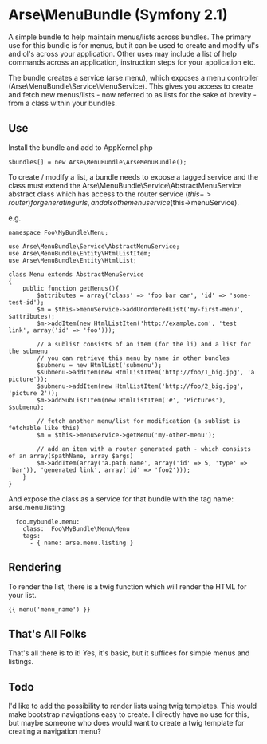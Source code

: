
Arse\MenuBundle (Symfony 2.1)
==================

A simple bundle to help maintain menus/lists across bundles. The primary use for this bundle is for menus, but it can be
used to create and modify ul's and ol's across your application. Other uses may include a list of help commands across
an application, instruction steps for your application etc.

The bundle creates a service (arse.menu), which exposes a menu controller (Arse\MenuBundle\Service\MenuService). This
gives you access to create and fetch new menus/lists - now referred to as lists for the sake of brevity - from a class
within your bundles.

Use
-----

Install the bundle and add to AppKernel.php

```
$bundles[] = new Arse\MenuBundle\ArseMenuBundle();
```

To create / modify a list, a bundle needs to expose a tagged service and the class must extend the
Arse\MenuBundle\Service\AbstractMenuService abstract class which has access to the router service ($this->router) for
generating urls, and also the menu service ($this->menuService).

e.g.
```
namespace Foo\MyBundle\Menu;

use Arse\MenuBundle\Service\AbstractMenuService;
use Arse\MenuBundle\Entity\HtmlListItem;
use Arse\MenuBundle\Entity\HtmlList;

class Menu extends AbstractMenuService
{
    public function getMenus(){
        $attributes = array('class' => 'foo bar car', 'id' => 'some-test-id');
        $m = $this->menuService->addUnorderedList('my-first-menu', $attributes);
        $m->addItem(new HtmlListItem('http://example.com', 'test link', array('id' => 'foo')));

        // a sublist consists of an item (for the li) and a list for the submenu
        // you can retrieve this menu by name in other bundles
        $submenu = new HtmlList('submenu');
        $submenu->addItem(new HtmlListItem('http://foo/1_big.jpg', 'a picture'));
        $submenu->addItem(new HtmlListItem('http://foo/2_big.jpg', 'picture 2'));
        $m->addSubListItem(new HtmlListItem('#', 'Pictures'), $submenu);

        // fetch another menu/list for modification (a sublist is fetchable like this)
        $m = $this->menuService->getMenu('my-other-menu');

        // add an item with a router generated path - which consists of an array($pathName, array $args)
        $m->addItem(array('a.path.name', array('id' => 5, 'type' => 'bar')), 'generated link', array('id' => 'foo2')));
    }
}
```

And expose the class as a service for that bundle with the tag name: arse.menu.listing

```
  foo.mybundle.menu:
    class:  Foo\MyBundle\Menu\Menu
    tags:
      - { name: arse.menu.listing }
```

Rendering
-----------

To render the list, there is a twig function which will render the HTML for your list.

```
{{ menu('menu_name') }}
```

That's All Folks
------------------

That's all there is to it! Yes, it's basic, but it suffices for simple menus and listings.


Todo
--------------

I'd like to add the possibility to render lists using twig templates. This would make bootstrap navigations easy to
create. I directly have no use for this, but maybe someone who does would want to create a twig template for creating a
navigation menu?
